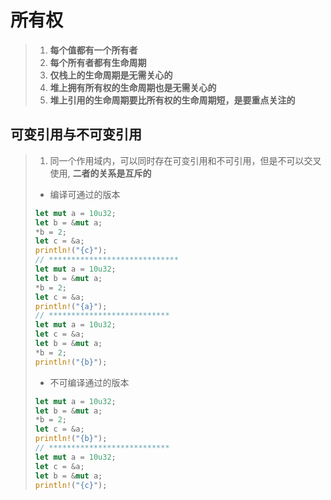 # 所有权
> 1. **每个值都有一个所有者**
> 2. **每个所有者都有生命周期**
> 3. **仅栈上的生命周期是无需关心的**
> 4. **堆上拥有所有权的生命周期也是无需关心的**
> 5. **堆上引用的生命周期要比所有权的生命周期短，是要重点关注的**

## 可变引用与不可变引用
> 1. 同一个作用域内，可以同时存在可变引用和不可引用，但是不可以交叉使用, **二者的关系是互斥的**
>   * 编译可通过的版本
> ```rust
> let mut a = 10u32;
> let b = &mut a;
> *b = 2;
> let c = &a;
> println!("{c}");
> // *****************************
> let mut a = 10u32;
> let b = &mut a;
> *b = 2;
> let c = &a;
> println!("{a}");
> // ***************************
> let mut a = 10u32;
> let c = &a;
> let b = &mut a;
> *b = 2;
> println!("{b}");
> ```
>  * 不可编译通过的版本
> ```rust
> let mut a = 10u32;
> let b = &mut a;
> *b = 2;
> let c = &a;
> println!("{b}");
> // ***************************
> let mut a = 10u32;
> let c = &a;
> let b = &mut a;
> println!("{c}");
> ```

